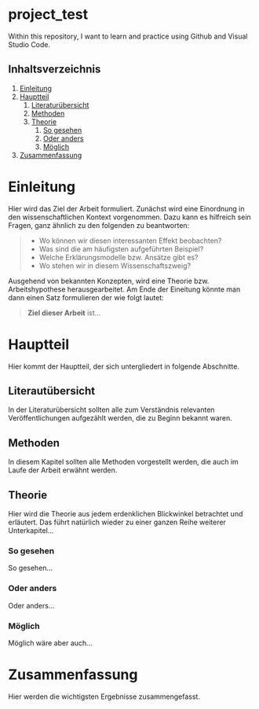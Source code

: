 # project_test
Within this repository, I want to learn and practice using Github and Visual Studio Code.

## Inhaltsverzeichnis
1. [Einleitung](#intro)
2. [Hauptteil](#main)
    1. [Literaturübersicht](#lit)
    2. [Methoden](#meth)
    3. [Theorie](#theo)
        1. [So gesehen](#vers_so)
        2. [Oder anders](#oder-anders)
        3. [Möglich](#möglich)
3. [Zusammenfassung](#zus)

# Einleitung <a name="intro"></a>
Hier wird das Ziel der Arbeit formuliert. Zunächst wird eine Einordnung in den wissenschaftlichen Kontext vorgenommen. Dazu kann es hilfreich sein Fragen, ganz ähnlich zu den folgenden zu beantworten:

> - Wo können wir diesen interessanten Effekt beobachten?
> - Was sind die am häufigsten aufgeführten Beispiel?
> - Welche Erklärungsmodelle bzw. Ansätze gibt es?
> - Wo stehen wir in diesem Wissenschaftszweig?

Ausgehend von bekannten Konzepten, wird eine Theorie bzw. Arbeitshypothese herausgearbeitet. Am Ende der Eineitung könnte man dann einen Satz formulieren der wie folgt lautet:

> **Ziel dieser Arbeit** ist...

# Hauptteil <a name="main"></a>
Hier kommt der Hauptteil, der sich untergliedert in folgende Abschnitte.

## Literautübersicht <a name="lit"></a>
In der Literaturübersicht sollten alle zum Verständnis relevanten Veröffentlichungen aufgezählt werden, die zu Beginn bekannt waren.

## Methoden <a name="meth"></a>
In diesem Kapitel sollten alle Methoden vorgestellt werden, die auch im Laufe der Arbeit erwähnt werden.

## Theorie <a name="theo"></a>
Hier wird die Theorie aus jedem erdenklichen Blickwinkel betrachtet und erläutert. Das führt natürlich wieder zu einer ganzen Reihe weiterer Unterkapitel...

### So gesehen <a name="vers_so"></a>
So gesehen...

### Oder anders <a name="vers_anders"></a>
Oder anders...

### Möglich <a name="vers_mögl"></a>
Möglich wäre aber auch...

# Zusammenfassung <a name="zus"></a>
Hier werden die wichtigsten Ergebnisse zusammengefasst.
